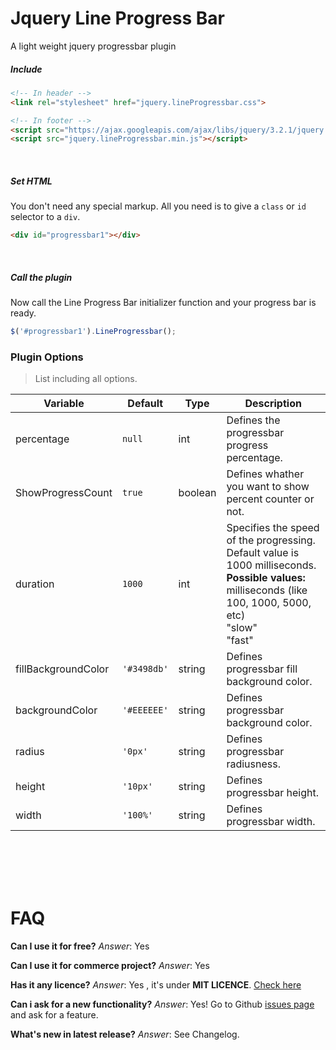 # Jquery Line Progress Bar
A light weight jquery progressbar plugin






##### Include
```html
<!-- In header -->
<link rel="stylesheet" href="jquery.lineProgressbar.css">

<!-- In footer -->
<script src="https://ajax.googleapis.com/ajax/libs/jquery/3.2.1/jquery.min.js"></script>
<script src="jquery.lineProgressbar.min.js"></script>
```

<br>

##### Set HTML
You don't need any special markup. All you need is to give a `class` or `id` selector to a `div`. 
```html
<div id="progressbar1"></div>
```
<br>

##### Call the plugin
Now call the Line Progress Bar initializer function and your progress bar is ready.
```js
$('#progressbar1').LineProgressbar();
```


### Plugin Options
> List including all options.

| Variable | Default | Type | Description |
| --- | --- | --- | --- | 
| percentage | `null` | int | Defines the progressbar progress percentage. |
| ShowProgressCount | `true` | boolean | Defines whather you want to show percent counter or not. |
| duration  | `1000` | int | Specifies the speed of the progressing. Default value is 1000 milliseconds. <br> **Possible values:** <br> milliseconds (like 100, 1000, 5000, etc) <br> "slow" <br> "fast" <br> |
| fillBackgroundColor  | `'#3498db'` | string | Defines progressbar fill background color. |
| backgroundColor  | `'#EEEEEE'` | string | Defines progressbar background color. |
| radius  | `'0px'` | string | Defines progressbar radiusness. |
| height  | `'10px'` | string | Defines progressbar height. |
| width  | `'100%'` | string | Defines progressbar width. |


<br>
<br>
<br>
<br>

# FAQ

**Can I use it for free?** _Answer_: Yes

**Can I use it for commerce project?** _Answer_: Yes

**Has it any licence?** _Answer_: Yes , it's under **MIT LICENCE**. [Check here](https://github.com/kingRayhan/LineProgressbar/blob/master/LICENSE)

**Can i ask for a new functionality?** _Answer_: Yes! Go to Github [issues page](https://github.com/kingRayhan/LineProgressbar/issues) and ask for a feature.

**What's new in latest release?** _Answer_: See Changelog.
